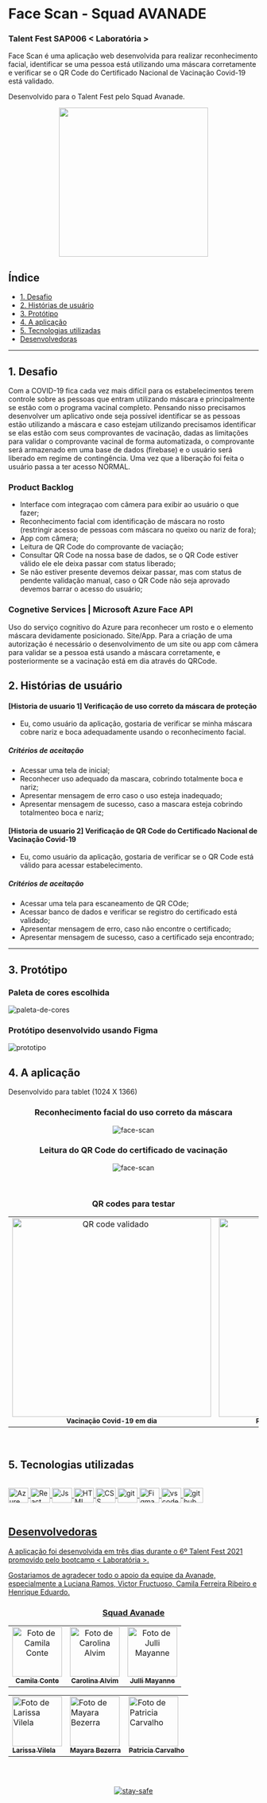 

# Face Scan - Squad AVANADE

### Talent Fest SAP006 < Laboratória >

Face Scan é uma aplicação web desenvolvida para realizar reconhecimento facial, identificar se uma pessoa está utilizando uma máscara corretamente e verificar se o QR Code do Certificado Nacional de Vacinação Covid-19 está validado.  

Desenvolvido para o Talent Fest pelo Squad Avanade. 

<div align='center'>
  
  <img width="300" alt="" src="./src/assets/mask-up.gif"> 

</div>


## Índice

- [1. Desafio](#1-desafio)
- [2. Histórias de usuário](#2-histórias-de-usuário)
- [3. Protótipo](#3-protótipo)
- [4. A aplicação](#4-a-aplicação)
- [5. Tecnologias utilizadas](#5-tecnologias-utilizadas)
- [Desenvolvedoras](#desenvolvedoras)

---

## 1. Desafio

Com a COVID-19 fica cada vez mais difícil para os estabelecimentos terem controle sobre as pessoas que entram utilizando máscara e principalmente se estão com o programa vacinal completo. Pensando nisso precisamos desenvolver um aplicativo onde seja possível identificar se as pessoas estão utilizando a máscara e caso estejam utilizando precisamos identificar se elas estão com seus comprovantes de vacinação, dadas as limitações para validar o comprovante vacinal de forma automatizada, o comprovante será armazenado em uma base de dados (firebase) e o usuário será liberado em regime de contingência. Uma vez que a liberação foi feita o usuário passa a ter acesso
NORMAL.

### Product Backlog

- Interface com integraçao com câmera para exibir ao usuário o que fazer;
- Reconhecimento facial com identificação de máscara no rosto (restringir acesso de pessoas com máscara no queixo ou nariz de fora);
- App com câmera;
- Leitura de QR Code do comprovante de vaciação;
- Consultar QR Code na nossa base de dados, se o QR Code estiver válido ele ele deixa passar com status liberado;
- Se não estiver presente devemos deixar passar, mas com status de pendente validação manual, caso o QR Code não seja aprovado devemos barrar o acesso do usuário;


### Cognetive Services | Microsoft Azure Face API 
Uso do serviço cognitivo do Azure para reconhecer um rosto e o elemento máscara devidamente posicionado.
Site/App. Para a criação de uma autorização é necessário o desenvolvimento de um site ou app com câmera para
validar se a pessoa está usando a máscara corretamente, e posteriormente se a vacinação está em dia
através do QRCode.


## 2. Histórias de usuário

#### [Historia de usuario 1] Verificação de uso correto da máscara de proteção

- Eu, como usuário da aplicação, gostaria de verificar se minha máscara cobre nariz e boca adequadamente usando o reconhecimento facial.

##### Critérios de aceitação

- Acessar uma tela de inicial;
- Reconhecer uso adequado da mascara, cobrindo totalmente boca e nariz;
- Apresentar mensagem de erro caso o uso esteja inadequado;
- Apresentar mensagem de sucesso, caso a mascara esteja cobrindo totalmenteo boca e nariz;


#### [Historia de usuario 2] Verificação de QR Code do Certificado Nacional de Vacinação Covid-19

- Eu, como usuário da aplicação, gostaria de verificar se o QR Code está válido para acessar estabelecimento.

##### Critérios de aceitação

- Acessar uma tela para escaneamento de QR COde;
- Acessar banco de dados e verificar se registro do certificado está validado;
- Apresentar mensagem de erro, caso não encontre o certificado;
- Apresentar mensagem de sucesso, caso a certificado seja encontrado;


---

## 3. Protótipo

### Paleta de cores escolhida

![paleta-de-cores](./src/assets/paleta-de-cores.png)

### Protótipo desenvolvido usando Figma

![prototipo](./src/assets/prototipo.png)


## 4. A aplicação

Desenvolvido para tablet (1024 X 1366)

<div align='center'>

### Reconhecimento facial do uso correto da máscara
![face-scan](./src/assets/gif-com-mascara.gif)


### Leitura do QR Code do certificado de vacinação
![face-scan](./src/assets/gif-com-qr.gif)

<br>

###  QR codes para testar

<table align="center">
  <tr>
      <td align="center">
            <img src="./src/assets/validacertidao_ok.png" width="400px" alt="QR code validado"/><br>
            <sub>
            <b>Vacinação Covid-19 em dia</b><br>
            </sub>
      </td>
    <td align="center">
        <img src="./src/assets/nao_validado.png" width="400px;" alt="QR code não validado"/><br>
        <sub>
          <b>Registro de vacinação não encontrado </b><br>
        </sub>
    </td>
  </tr>
</table>

</div><br>


## 5. Tecnologias utilizadas

<div align="inline_block">
  <a href="https://github.com/caroAlvim">
</div>
  
<div style="display: inline_block"><br>
  <img title="Azure" align="center" alt="Azure" height="30" width="40" src="https://cdn.jsdelivr.net/gh/devicons/devicon/icons/azure/azure-original.svg" />
  <img title="React" align="center" alt="React" height="30" width="40" src="https://raw.githubusercontent.com/devicons/devicon/master/icons/react/react-original.svg">
  <img title="Javascript" align="center" alt="Js" height="30" width="40" src="https://raw.githubusercontent.com/devicons/devicon/master/icons/javascript/javascript-plain.svg">
  <img title="HTML" align="center" alt="HTML" height="30" width="40" src="https://raw.githubusercontent.com/devicons/devicon/master/icons/html5/html5-original.svg">
  <img title="CSS" align="center" alt="CSS" height="30" width="40" src="https://raw.githubusercontent.com/devicons/devicon/master/icons/css3/css3-original.svg">
  <img title="Git" align="center" alt="git" height="30" width="40" src="https://cdn.jsdelivr.net/gh/devicons/devicon/icons/git/git-original.svg" />
  <img title="Figma" align="center" alt="Figma" height="30" width="40" src="https://cdn.jsdelivr.net/gh/devicons/devicon/icons/figma/figma-original.svg" />
  <img title="VScode" align="center" alt="vscode" height="30" width="40" src="https://cdn.jsdelivr.net/gh/devicons/devicon/icons/vscode/vscode-original.svg" />
  <img title="Github" align="center" alt="github" height="30" width="40" src="https://cdn.jsdelivr.net/gh/devicons/devicon/icons/github/github-original.svg" />
  
</div><br>
  
## Desenvolvedoras
  
A aplicação foi desenvolvida em três dias durante o 6º Talent Fest 2021 promovido pelo bootcamp < Laboratória >. 

Gostariamos de agradecer todo o apoio da equipe da Avanade, especialmente a Luciana Ramos, Victor Fructuoso, Camila Ferreira Ribeiro e Henrique Eduardo. 

<table align="center">
  <div align='center'>
      <h3> Squad Avanade </h3>
  </div>
  <tr>
      <td align="center">
            <a href="https://github.com/caxconte">
            <img src="https://avatars.githubusercontent.com/u/83038134?v=4" width="100px" alt="Foto de Camila Conte"/><br>
            <sub>
            <b>Camila Conte</b><br>
            </sub>
            </a>
      </td>
    <td align="center">
      <a href="https://github.com/caroAlvim">
        <img src="https://avatars.githubusercontent.com/u/62395871?v=4" width="100px;" alt="Foto de Carolina Alvim"/><br>
        <sub>
          <b>Carolina Alvim</b><br>
        </sub>
      </a>
    </td>
    <td align="center">
            <a href="https://github.com/jjullimayanne">
            <img src="https://avatars.githubusercontent.com/u/79465402?v=4" width="100px" alt="Foto de Julli Mayanne"/><br>
            <sub>
            <b>Julli Mayanne</b><br>
            </sub>
            </a>
      </td>
   
  </tr>
</table>

<table align="center">
      <tr>
      <td>
      <a href="https://github.com/larissavilelasobral">
            <img src="https://avatars.githubusercontent.com/u/81869607?v=4" width="100px" alt="Foto de Larissa Vilela"/><br>
            <sub>
            <b>Larissa Vilela</b><br>
            </sub>
            </a>    
      </td>
      <td>
            <a href="https://github.com/mayarabezerra">
            <img src="https://avatars.githubusercontent.com/u/83085157?v=4" width="100px" alt="Foto de Mayara Bezerra"/><br>
            <sub>
            <b>Mayara Bezerra</b><br>
            </sub>
            </a>
      </td>
      <td>
            <a href="https://github.com/crisbdev">
            <img src="https://avatars.githubusercontent.com/u/80990793?v=4" width="100px" alt="Foto de Patricia Carvalho"/><br>
            <sub>
            <b>Patricia Carvalho</b><br>
            </sub>
            </a>
      </td>
      </tr>

</table>


## 
  
<div align='center'><br>

![stay-safe](./src/assets/safety-first.gif)

</div>
